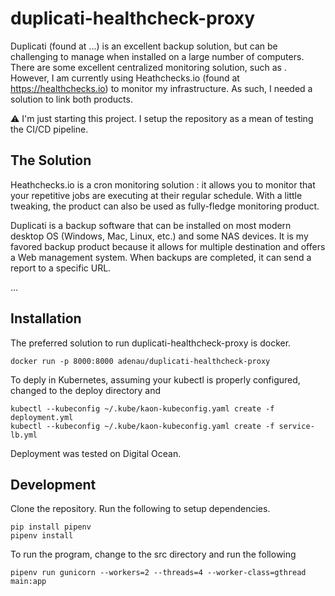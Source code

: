 # duplicati-healthcheck-proxy

Duplicati (found at ...) is an excellent backup solution, but can be challenging to manage when installed on a large number of computers. There are some excellent centralized monitoring solution, such as . However, I am currently using Heathchecks.io (found at https://healthchecks.io) to monitor my infrastructure. As such, I needed a solution to link both products.

:warning: I'm just starting this project. I setup the repository as a mean of testing the CI/CD pipeline.

## The Solution

Heathchecks.io is a cron monitoring solution : it allows you to monitor that your repetitive jobs are executing at their regular schedule. With a little tweaking, the product can also be used as fully-fledge monitoring product.

Duplicati is a backup software that can be installed on most modern desktop OS (Windows, Mac, Linux, etc.) and some NAS devices. It is my favored backup product because it allows for multiple destination and offers a Web management system. When backups are completed, it can send a report to a specific URL.

...

## Installation

The preferred solution to run duplicati-healthcheck-proxy is docker.

    docker run -p 8000:8000 adenau/duplicati-healthcheck-proxy

To deply in Kubernetes, assuming your kubectl is properly configured, changed to the deploy directory and 

    kubectl --kubeconfig ~/.kube/kaon-kubeconfig.yaml create -f deployment.yml 
    kubectl --kubeconfig ~/.kube/kaon-kubeconfig.yaml create -f service-lb.yml 

Deployment was tested on Digital Ocean.

## Development

Clone the repository. Run the following to setup dependencies.

    pip install pipenv
    pipenv install

To run the program, change to the src directory and run the following

    pipenv run gunicorn --workers=2 --threads=4 --worker-class=gthread main:app